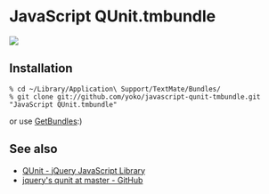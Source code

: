 JavaScript QUnit.tmbundle
=========================

![](http://farm3.static.flickr.com/2655/4058140968_570397dfc8_o.png)

## Installation
	% cd ~/Library/Application\ Support/TextMate/Bundles/  
	% git clone git://github.com/yoko/javascript-qunit-tmbundle.git "JavaScript QUnit.tmbundle"

or use [GetBundles](http://svn.textmate.org/trunk/Review/Bundles/GetBundles.tmbundle/):)

## See also
- [QUnit - jQuery JavaScript Library](http://docs.jquery.com/QUnit)
- [jquery's qunit at master - GitHub](http://github.com/jquery/qunit)
